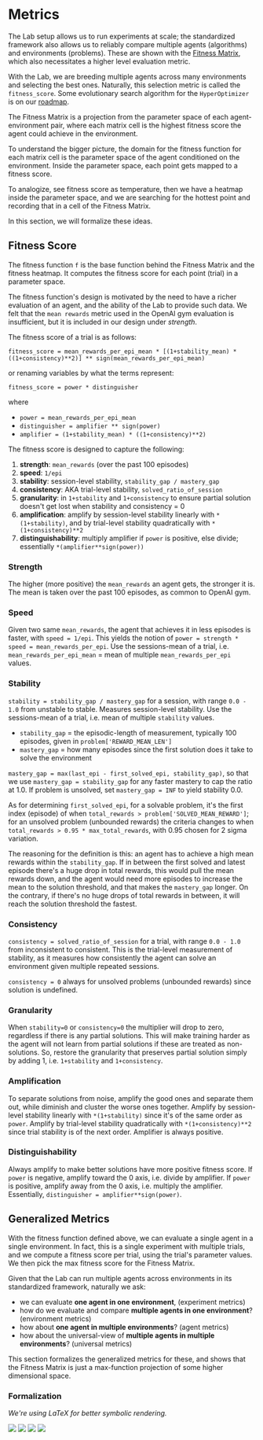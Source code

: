 # <a name="metrics"></a>Metrics

The Lab setup allows us to run experiments at scale; the standardized framework also allows us to reliably compare multiple agents (algorithms) and environments (problems). These are shown with the [Fitness Matrix](#fitness-matrix), which also necessitates a higher level evaluation metric.

With the Lab, we are breeding multiple agents across many environments and selecting the best ones. Naturally, this selection metric is called the `fitness_score`. Some evolutionary search algorithm for the `HyperOptimizer` is on our [roadmap](#roadmap).

The Fitness Matrix is a projection from the parameter space of each agent-environment pair, where each matrix cell is the highest fitness score the agent could achieve in the environment.

To understand the bigger picture, the domain for the fitness function for each matrix cell is the parameter space of the agent conditioned on the environment. Inside the parameter space, each point gets mapped to a fitness score.

To analogize, see fitness score as temperature, then we have a heatmap inside the parameter space, and we are searching for the hottest point and recording that in a cell of the Fitness Matrix.

In this section, we will formalize these ideas.


## Fitness Score

The fitness function `f` is the base function behind the Fitness Matrix and the fitness heatmap. It computes the fitness score for each point (trial) in a parameter space.

The fitness function's design is motivated by the need to have a richer evaluation of an agent, and the ability of the Lab to provide such data. We felt that the `mean rewards` metric used in the OpenAI gym evaluation is insufficient, but it is included in our design under *strength*.

The fitness score of a trial is as follows:

`fitness_score = mean_rewards_per_epi_mean * [(1+stability_mean) * ((1+consistency)**2)] ** sign(mean_rewards_per_epi_mean)`

or renaming variables by what the terms represent:

`fitness_score = power * distinguisher`

where

- `power = mean_rewards_per_epi_mean`
- `distinguisher = amplifier ** sign(power)`
- `amplifier = (1+stability_mean) * ((1+consistency)**2)`

The fitness score is designed to capture the following:

1. **strength**: `mean_rewards` (over the past 100 episodes)
2. **speed**: `1/epi`
3. **stability**: session-level stability, `stability_gap / mastery_gap`
4. **consistency**: AKA trial-level stability, `solved_ratio_of_session`
5. **granularity**: in `1+stability` and `1+consistency` to ensure partial solution doesn't get lost when stability and consistency = 0
6. **amplification**: amplify by session-level stability linearly with `*(1+stability)`, and by trial-level stability quadratically with `*(1+consistency)**2`
7. **distinguishability**: multiply amplifier if `power` is positive, else divide; essentially `*(amplifier**sign(power))`


### Strength

The higher (more positive) the `mean_rewards` an agent gets, the stronger it is. The mean is taken over the past 100 episodes, as common to OpenAI gym.

### Speed

Given two same `mean_rewards`, the agent that achieves it in less episodes is faster, with `speed = 1/epi`. This yields the notion of `power = strength * speed = mean_rewards_per_epi`. Use the sessions-mean of a trial, i.e. `mean_rewards_per_epi_mean` = mean of multiple `mean_rewards_per_epi` values.

### Stability

`stability = stability_gap / mastery_gap` for a session, with range `0.0 - 1.0` from unstable to stable. Measures session-level stability. Use the sessions-mean of a trial, i.e. mean of multiple `stability` values.

- `stability_gap` = the episodic-length of measurement, typically 100 episodes, given in `problem['REWARD_MEAN_LEN']`
- `mastery_gap` = how many episodes since the first solution does it take to solve the environment

`mastery_gap = max(last_epi - first_solved_epi, stability_gap)`, so that we use `mastery_gap = stability_gap` for any faster mastery to cap the ratio at 1.0. If problem is unsolved, set `mastery_gap = INF` to yield stability 0.0.

As for determining `first_solved_epi`, for a solvable problem, it's the first index (episode) of when `total_rewards > problem['SOLVED_MEAN_REWARD']`; for an unsolved problem (unbounded rewards) the criteria changes to when `total_rewards > 0.95 * max_total_rewards`, with 0.95 chosen for 2 sigma variation.

The reasoning for the definition is this: an agent has to achieve a high mean rewards within the `stability_gap`. If in between the first solved and latest episode there's a huge drop in total rewards, this would pull the mean rewards down, and the agent would need more episodes to increase the mean to the solution threshold, and that makes the `mastery_gap` longer. On the contrary, if there's no huge drops of total rewards in between, it will reach the solution threshold the fastest.

### Consistency

`consistency = solved_ratio_of_session` for a trial, with range `0.0 - 1.0` from inconsistent to consistent. This is the trial-level measurement of stability, as it measures how consistently the agent can solve an environment given multiple repeated sessions.

`consistency = 0` always for unsolved problems (unbounded rewards) since solution is undefined.

### Granularity

When `stability=0` or `consistency=0` the multiplier will drop to zero, regardless if there is any partial solutions. This will make training harder as the agent will not learn from partial solutions if these are treated as non-solutions. So, restore the granularity that preserves partial solution simply by adding 1, i.e. `1+stability` and `1+consistency`.

### Amplification

To separate solutions from noise, amplify the good ones and separate them out, while diminish and cluster the worse ones together. Amplify by session-level stability linearly with `*(1+stability)` since it's of the same order as `power`. Amplify by trial-level stability quadratically with `*(1+consistency)**2` since trial stability is of the next order. Amplifier is always positive.

### Distinguishability

Always amplify to make better solutions have more positive fitness score. If `power` is negative, amplify toward the 0 axis, i.e. divide by amplifier. If `power` is positive, amplify away from the 0 axis, i.e. multiply the amplifier. Essentially, `distinguisher = amplifier**sign(power)`.


## Generalized Metrics

With the fitness function defined above, we can evaluate a single agent in a single environment. In fact, this is a single experiment with multiple trials, and we compute a fitness score per trial, using the trial's parameter values. We then pick the max fitness score for the Fitness Matrix.

Given that the Lab can run multiple agents across environments in its standardized framework, naturally we ask:

- we can evaluate **one agent in one environment**, (experiment metrics)
- how do we evaluate and compare **multiple agents in one environment**? (environment metrics)
- how about **one agent in multiple environments**? (agent metrics)
- how about the universal-view of **multiple agents in multiple environments**? (universal metrics)

This section formalizes the generalized metrics for these, and shows that the Fitness Matrix is just a max-function projection of some higher dimensional space.


### Formalization

*We're using LaTeX for better symbolic rendering.*

![](./images/metric_1.png)
![](./images/metric_2.png)
![](./images/metric_3.png)
![](./images/metric_4.png)
